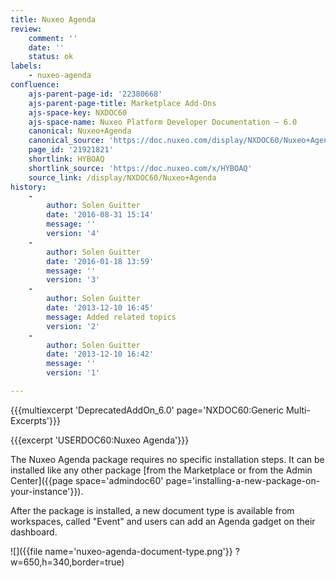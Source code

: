 ```yaml
---
title: Nuxeo Agenda
review:
    comment: ''
    date: ''
    status: ok
labels:
    - nuxeo-agenda
confluence:
    ajs-parent-page-id: '22380668'
    ajs-parent-page-title: Marketplace Add-Ons
    ajs-space-key: NXDOC60
    ajs-space-name: Nuxeo Platform Developer Documentation — 6.0
    canonical: Nuxeo+Agenda
    canonical_source: 'https://doc.nuxeo.com/display/NXDOC60/Nuxeo+Agenda'
    page_id: '21921821'
    shortlink: HYBOAQ
    shortlink_source: 'https://doc.nuxeo.com/x/HYBOAQ'
    source_link: /display/NXDOC60/Nuxeo+Agenda
history:
    - 
        author: Solen Guitter
        date: '2016-08-31 15:14'
        message: ''
        version: '4'
    - 
        author: Solen Guitter
        date: '2016-01-18 13:59'
        message: ''
        version: '3'
    - 
        author: Solen Guitter
        date: '2013-12-10 16:45'
        message: Added related topics
        version: '2'
    - 
        author: Solen Guitter
        date: '2013-12-10 16:42'
        message: ''
        version: '1'

---
```

{{{multiexcerpt 'DeprecatedAddOn_6.0' page='NXDOC60:Generic Multi-Excerpts'}}}

{{{excerpt 'USERDOC60:Nuxeo Agenda'}}}

The Nuxeo Agenda package requires no specific installation steps. It can be installed like any other package [from the Marketplace or from the Admin Center]({{page space='admindoc60' page='installing-a-new-package-on-your-instance'}}).

After the package is installed, a new document type is available from workspaces, called "Event" and users can add an Agenda gadget on their dashboard.

![]({{file name='nuxeo-agenda-document-type.png'}} ?w=650,h=340,border=true)

&nbsp;